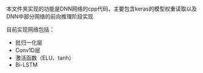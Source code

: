 # 

本文件夹实现的功能是DNN网络的cpp代码，主要包含keras的模型权重读取以及DNN中部分网络的前向推理阶段实现

目前实现网络包括：

- 批归一化层
- Conv1D层
- 激活函数（ELU、tanh）
- Bi-LSTM